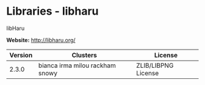 # Libraries - libharu

libHaru



**Website:** <http://libharu.org/>

| Version | Clusters | License |
| ------- | -------- | ------- |
| 2.3.0 | bianca irma milou rackham snowy | ZLIB/LIBPNG License |
